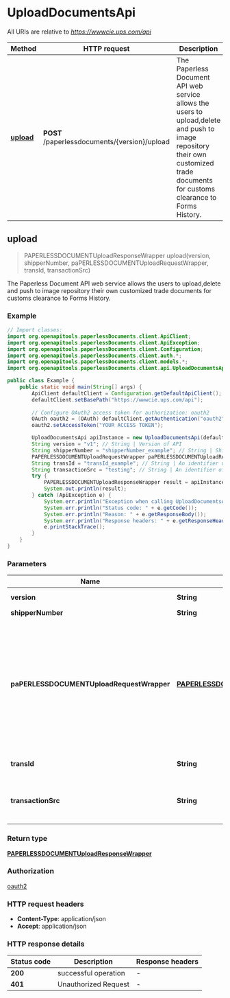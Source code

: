 # UploadDocumentsApi

All URIs are relative to *https://wwwcie.ups.com/api*

| Method | HTTP request | Description |
|------------- | ------------- | -------------|
| [**upload**](UploadDocumentsApi.md#upload) | **POST** /paperlessdocuments/{version}/upload | The Paperless Document API web service allows the users to upload,delete and push to image repository their own customized trade documents for customs clearance to Forms History.  |



## upload

> PAPERLESSDOCUMENTUploadResponseWrapper upload(version, shipperNumber, paPERLESSDOCUMENTUploadRequestWrapper, transId, transactionSrc)

The Paperless Document API web service allows the users to upload,delete and push to image repository their own customized trade documents for customs clearance to Forms History. 

### Example

```java
// Import classes:
import org.openapitools.paperlessDocuments.client.ApiClient;
import org.openapitools.paperlessDocuments.client.ApiException;
import org.openapitools.paperlessDocuments.client.Configuration;
import org.openapitools.paperlessDocuments.client.auth.*;
import org.openapitools.paperlessDocuments.client.models.*;
import org.openapitools.paperlessDocuments.client.api.UploadDocumentsApi;

public class Example {
    public static void main(String[] args) {
        ApiClient defaultClient = Configuration.getDefaultApiClient();
        defaultClient.setBasePath("https://wwwcie.ups.com/api");
        
        // Configure OAuth2 access token for authorization: oauth2
        OAuth oauth2 = (OAuth) defaultClient.getAuthentication("oauth2");
        oauth2.setAccessToken("YOUR ACCESS TOKEN");

        UploadDocumentsApi apiInstance = new UploadDocumentsApi(defaultClient);
        String version = "v1"; // String | Version of API
        String shipperNumber = "shipperNumber_example"; // String | Shipper Number
        PAPERLESSDOCUMENTUploadRequestWrapper paPERLESSDOCUMENTUploadRequestWrapper = new PAPERLESSDOCUMENTUploadRequestWrapper(); // PAPERLESSDOCUMENTUploadRequestWrapper | Generate sample code for popular API requests by selecting an example below. To view a full sample request and response, first click \"Authorize\" and enter your application credentials, then populate the required parameters above and click \"Try it out\".
        String transId = "transId_example"; // String | An identifier unique to the request. Length 32
        String transactionSrc = "testing"; // String | An identifier of the client/source application that is making the request.Length 512
        try {
            PAPERLESSDOCUMENTUploadResponseWrapper result = apiInstance.upload(version, shipperNumber, paPERLESSDOCUMENTUploadRequestWrapper, transId, transactionSrc);
            System.out.println(result);
        } catch (ApiException e) {
            System.err.println("Exception when calling UploadDocumentsApi#upload");
            System.err.println("Status code: " + e.getCode());
            System.err.println("Reason: " + e.getResponseBody());
            System.err.println("Response headers: " + e.getResponseHeaders());
            e.printStackTrace();
        }
    }
}
```

### Parameters


| Name | Type | Description  | Notes |
|------------- | ------------- | ------------- | -------------|
| **version** | **String**| Version of API | [default to v1] |
| **shipperNumber** | **String**| Shipper Number | |
| **paPERLESSDOCUMENTUploadRequestWrapper** | [**PAPERLESSDOCUMENTUploadRequestWrapper**](PAPERLESSDOCUMENTUploadRequestWrapper.md)| Generate sample code for popular API requests by selecting an example below. To view a full sample request and response, first click \&quot;Authorize\&quot; and enter your application credentials, then populate the required parameters above and click \&quot;Try it out\&quot;. | |
| **transId** | **String**| An identifier unique to the request. Length 32 | [optional] |
| **transactionSrc** | **String**| An identifier of the client/source application that is making the request.Length 512 | [optional] [default to testing] |

### Return type

[**PAPERLESSDOCUMENTUploadResponseWrapper**](PAPERLESSDOCUMENTUploadResponseWrapper.md)

### Authorization

[oauth2](../README.md#oauth2)

### HTTP request headers

- **Content-Type**: application/json
- **Accept**: application/json


### HTTP response details
| Status code | Description | Response headers |
|-------------|-------------|------------------|
| **200** | successful operation |  -  |
| **401** | Unauthorized Request |  -  |

